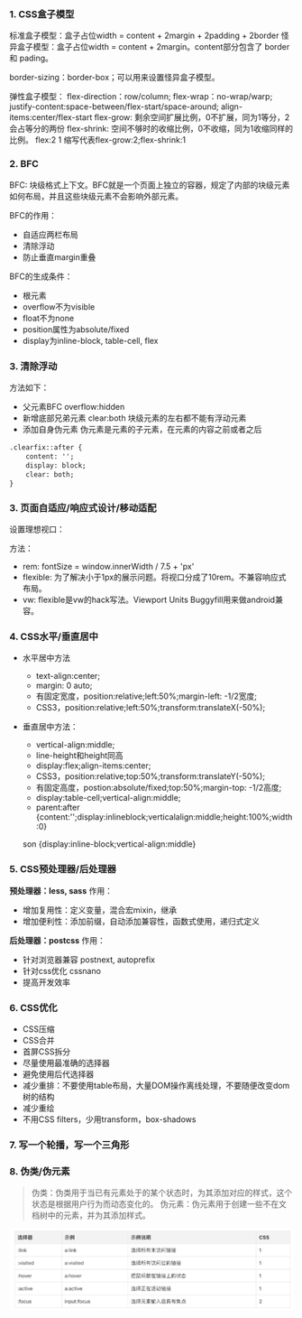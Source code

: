 ### 1. CSS盒子模型
标准盒子模型：盒子占位width = content + 2margin + 2padding + 2border
怪异盒子模型：盒子占位width = content + 2margin。content部分包含了 border 和 pading。

border-sizing：border-box；可以用来设置怪异盒子模型。

弹性盒子模型：
flex-direction：row/column;
flex-wrap：no-wrap/warp;
justify-content:space-between/flex-start/space-around;
align-items:center/flex-start
flex-grow: 剩余空间扩展比例，0不扩展，同为1等分，2会占等分的两份
flex-shrink: 空间不够时的收缩比例，0不收缩，同为1收缩同样的比例。
flex:2 1 缩写代表flex-grow:2;flex-shrink:1

### 2. BFC
BFC: 块级格式上下文。BFC就是一个页面上独立的容器，规定了内部的块级元素如何布局，并且这些块级元素不会影响外部元素。

BFC的作用：
* 自适应两栏布局
* 清除浮动
* 防止垂直margin重叠

BFC的生成条件：
* 根元素
* overflow不为visible
* float不为none
* position属性为absolute/fixed
* display为inline-block, table-cell, flex

### 3. 清除浮动
方法如下：
* 父元素BFC overflow:hidden
* 新增底部兄弟元素 clear:both 块级元素的左右都不能有浮动元素
* 添加自身伪元素 伪元素是元素的子元素，在元素的内容之前或者之后

```
.clearfix::after {
    content: '';
    display: block;
    clear: both;    
}
```
### 3. 页面自适应/响应式设计/移动适配
设置理想视口：
<meta name="viewport" content="width=device-width, initial-scale=1.0, maximum-scale=1.0, user-scalable=0">

方法：
* rem: fontSize = window.innerWidth / 7.5 + 'px'
* flexible: 为了解决小于1px的展示问题。将视口分成了10rem。不兼容响应式布局。
* vw: flexible是vw的hack写法。Viewport Units Buggyfill用来做android兼容。

### 4. CSS水平/垂直居中
* 水平居中方法
    * text-align:center;
    * margin: 0 auto;
    * 有固定宽度，position:relative;left:50%;margin-left: -1/2宽度;
    * CSS3，position:relative;left:50%;transform:translateX(-50%);
* 垂直居中方法：
    * vertical-align:middle;
    * line-height和height同高
    * display:flex;align-items:center;
    * CSS3，position:relative;top:50%;transform:translateY(-50%);
    * 有固定高度，postion:absolute/fixed;top:50%;margin-top: -1/2高度;
    * display:table-cell;vertical-align:middle;
    *    parent:after {content:'';display:inlineblock;verticalalign:middle;height:100%;width:0}
    
    son {display:inline-block;vertical-align:middle}

### 5. CSS预处理器/后处理器
**预处理器：less, sass**
作用：
* 增加复用性：定义变量，混合宏mixin，继承
* 增加便利性：添加前缀，自动添加兼容性，函数式使用，递归式定义

**后处理器：postcss**
作用：
* 针对浏览器兼容 postnext, autoprefix
* 针对css优化 cssnano
* 提高开发效率

### 6. CSS优化
* CSS压缩
* CSS合并
* 首屏CSS拆分
* 尽量使用最准确的选择器
* 避免使用后代选择器
* 减少重排：不要使用table布局，大量DOM操作离线处理，不要随便改变dom树的结构
* 减少重绘
* 不用CSS filters，少用transform，box-shadows

### 7. 写一个轮播，写一个三角形

### 8. 伪类/伪元素
> 伪类：伪类用于当已有元素处于的某个状态时，为其添加对应的样式，这个状态是根据用户行为而动态变化的。
伪元素：伪元素用于创建一些不在文档树中的元素，并为其添加样式。

![](/assets/WechatIMG89.jpeg)


